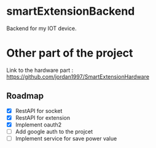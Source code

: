 # smartExtensionBackend
Backend for my IOT device. 

# Other part of the project
Link to the hardware part : https://github.com/jordan1997/SmartExtensionHardware

## Roadmap
* [x] RestAPI for socket
* [x] RestAPI for extension 
* [x] Implement oauth2
* [ ] Add google auth to the projcet
* [ ] Implement service for save power value
